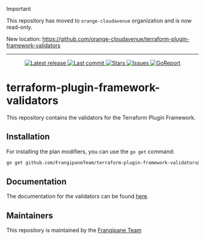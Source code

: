 > [!IMPORTANT]
> This repository has moved to `orange-cloudavenue` organization and is now read-only.
> 
> New location: https://github.com/orange-cloudavenue/terraform-plugin-framework-validators


---

<div align="center">
    <a href="https://github.com/FrangipaneTeam/terraform-plugin-framework-validators/releases/latest">
      <img alt="Latest release" src="https://img.shields.io/github/v/release/FrangipaneTeam/terraform-plugin-framework-validators?style=for-the-badge&logo=starship&color=C9CBFF&logoColor=D9E0EE&labelColor=302D41&include_prerelease&sort=semver" />
    </a>
    <a href="https://github.com/FrangipaneTeam/terraform-plugin-framework-validators/pulse">
      <img alt="Last commit" src="https://img.shields.io/github/last-commit/FrangipaneTeam/terraform-plugin-framework-validators?style=for-the-badge&logo=starship&color=8bd5ca&logoColor=D9E0EE&labelColor=302D41"/>
    </a>
    <a href="https://github.com/FrangipaneTeam/terraform-plugin-framework-validators/stargazers">
      <img alt="Stars" src="https://img.shields.io/github/stars/FrangipaneTeam/terraform-plugin-framework-validators?style=for-the-badge&logo=starship&color=c69ff5&logoColor=D9E0EE&labelColor=302D41" />
    </a>
    <a href="https://github.com/FrangipaneTeam/terraform-plugin-framework-validators/issues">
      <img alt="Issues" src="https://img.shields.io/github/issues/FrangipaneTeam/terraform-plugin-framework-validators?style=for-the-badge&logo=bilibili&color=F5E0DC&logoColor=D9E0EE&labelColor=302D41" />
    </a>
    <a href="https://goreportcard.com/report/github.com/FrangipaneTeam/terraform-plugin-framework-validators">
      <img alt="GoReport" src="https://goreportcard.com/badge/github.com/FrangipaneTeam/terraform-plugin-framework-validators?style=for-the-badge" />
    </a>
</div>

# terraform-plugin-framework-validators

This repository contains the validators for the Terraform Plugin Framework.

## Installation

For installing the plan modifiers, you can use the `go get` command:

```sh
go get github.com/FrangipaneTeam/terraform-plugin-framework-validators@latest
```

## Documentation

The documentation for the validators can be found [here](https://github.frangipane.io/terraform/validators/getting-started/).

## Maintainers

This repository is maintained by the [Frangipane Team](https://github.com/FrangipaneTeam)
